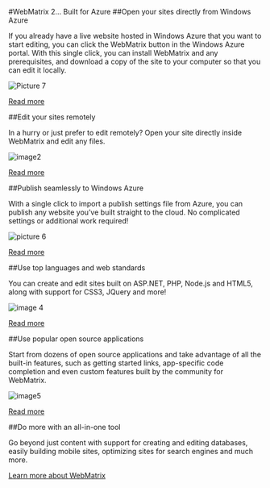 <properties linkid="dev-download-webmatrix" urlDisplayName="WebMatrix Overview" pageTitle="WebMatrix Overview for Windows Azure" metaKeywords="" metaDescription="Download a free copy of WebMatrix 2 for Windows Azure. WebMatrix is a web development tool for creating, publishing, and maintaining web sites." metaCanonical="" disqusComments="1" umbracoNaviHide="1" />


#WebMatrix 2… Built for Azure
##Open your sites directly from Windows Azure

If you already have a live
website hosted in Windows Azure that you want to start editing, you can click
the WebMatrix button in the Windows Azure portal. With this single click, you
can install WebMatrix and any prerequisites, and download a copy of the site to
your computer so that you can edit it locally.

![Picture 7][1]

<a
href="http://go.microsoft.com/?linkid=9809714">
Read more</a>

##Edit your sites remotely


In a hurry or just prefer to
edit remotely? Open your site directly inside WebMatrix and edit any files.

![image2][2]

<a
href="http://go.microsoft.com/?linkid=9809761">
Read more</a>

##Publish seamlessly to Windows Azure

With a single click to import
a publish settings file from Azure, you can publish any website you’ve built
straight to the cloud. No complicated settings or additional work required!

![picture 6][3]

<a
href="http://go.microsoft.com/?linkid=9809710">
Read more</a>


##Use top languages and web standards

You can create and edit sites
built on ASP.NET, PHP, Node.js and HTML5, along with support for CSS3, JQuery
and more!

![image 4][4]

<a
href="http://go.microsoft.com/?linkid=9809709">
Read more</a>

##Use popular open source applications

Start from dozens of open
source applications and take advantage of all the built-in features, such as
getting started links, app-specific code completion and even custom features
built by the community for WebMatrix.

![image5][5]

<a
href="http://go.microsoft.com/?linkid=9809704">
Read more</a>


##Do more with an all-in-one tool

Go beyond just content with
support for creating and editing databases, easily building mobile sites,
optimizing sites for search engines and much more.

<a
href="http://go.microsoft.com/?linkid=9809702">
Learn more about WebMatrix</a>

[1]: ./media/image001.jpg
[2]: ./media/image002.png
[3]: ./media/image003.jpg
[4]: ./media/image004.jpg
[5]: ./media/image005.jpg

